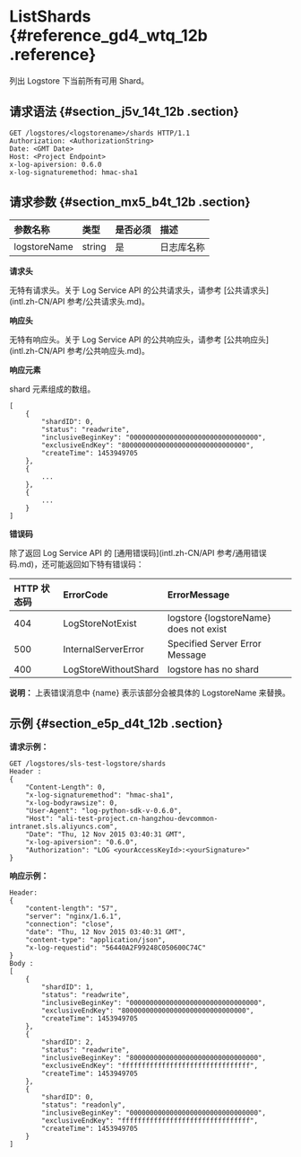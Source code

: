 # ListShards {#reference_gd4_wtq_12b .reference}

列出 Logstore 下当前所有可用 Shard。

## 请求语法 {#section_j5v_14t_12b .section}

```
GET /logstores/<logstorename>/shards HTTP/1.1
Authorization: <AuthorizationString>
Date: <GMT Date>
Host: <Project Endpoint>
x-log-apiversion: 0.6.0
x-log-signaturemethod: hmac-sha1
```

## 请求参数 {#section_mx5_b4t_12b .section}

|参数名称|类型|是否必须|描述|
|:---|:-|:---|:-|
|logstoreName|string|是|日志库名称|

**请求头**

无特有请求头。关于 Log Service API 的公共请求头，请参考 [公共请求头](intl.zh-CN/API 参考/公共请求头.md)。

**响应头**

无特有响应头。关于 Log Service API 的公共响应头，请参考 [公共响应头](intl.zh-CN/API 参考/公共响应头.md)。

**响应元素**

shard 元素组成的数组。

```
[
    {
        "shardID": 0,
        "status": "readwrite",
        "inclusiveBeginKey": "00000000000000000000000000000000",
        "exclusiveEndKey": "8000000000000000000000000000000",
        "createTime": 1453949705
    },
    {
        ...
    },
    {
        ...
    }
]
```

**错误码**

除了返回 Log Service API 的 [通用错误码](intl.zh-CN/API 参考/通用错误码.md)，还可能返回如下特有错误码：

|HTTP 状态码|ErrorCode|ErrorMessage|
|:-------|:--------|:-----------|
|404|LogStoreNotExist|logstore \{logstoreName\} does not exist|
|500|InternalServerError|Specified Server Error Message|
|400|LogStoreWithoutShard|logstore has no shard|

**说明：** 上表错误消息中 \{name\} 表示该部分会被具体的 LogstoreName 来替换。

## 示例 {#section_e5p_d4t_12b .section}

**请求示例：**

```
GET /logstores/sls-test-logstore/shards
Header :
{
    "Content-Length": 0, 
    "x-log-signaturemethod": "hmac-sha1", 
    "x-log-bodyrawsize": 0, 
    "User-Agent": "log-python-sdk-v-0.6.0", 
    "Host": "ali-test-project.cn-hangzhou-devcommon-intranet.sls.aliyuncs.com", 
    "Date": "Thu, 12 Nov 2015 03:40:31 GMT", 
    "x-log-apiversion": "0.6.0", 
    "Authorization": "LOG <yourAccessKeyId>:<yourSignature>"
}
```

**响应示例：**

```
Header:
{
    "content-length": "57", 
    "server": "nginx/1.6.1", 
    "connection": "close", 
    "date": "Thu, 12 Nov 2015 03:40:31 GMT", 
    "content-type": "application/json", 
    "x-log-requestid": "56440A2F99248C050600C74C"
}
Body :
[
    {
        "shardID": 1,
        "status": "readwrite",
        "inclusiveBeginKey": "00000000000000000000000000000000",
        "exclusiveEndKey": "8000000000000000000000000000000",
        "createTime": 1453949705
    },
    {
        "shardID": 2,
        "status": "readwrite",
        "inclusiveBeginKey": "80000000000000000000000000000000",
        "exclusiveEndKey": "ffffffffffffffffffffffffffffffff",
        "createTime": 1453949705
    },
    {
        "shardID": 0,
        "status": "readonly",
        "inclusiveBeginKey": "00000000000000000000000000000000",
        "exclusiveEndKey": "ffffffffffffffffffffffffffffffff",
        "createTime": 1453949705
    }
]
```

